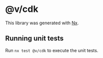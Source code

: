 # @v/cdk

This library was generated with [Nx](https://nx.dev).

## Running unit tests

Run `nx test @v/cdk` to execute the unit tests.
